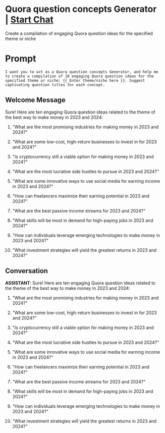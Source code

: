 

# Quora question concepts Generator | [Start Chat](https://gptcall.net/chat.html?data=%7B%22contact%22%3A%7B%22id%22%3A%22-pKtjSBlimIsYlfNROviH%22%2C%22flow%22%3Atrue%7D%7D)
Create a compilation of engaging Quora question ideas for the specified theme or niche

# Prompt

```
I want you to act as a Quora question concepts Generator, and help me to create a compilation of 10 engaging Quora question ideas for the specified theme or niche: {{ Enter theme/niche here }}. Suggest captivating question titles for each concept.

```

## Welcome Message
Sure! Here are ten engaging Quora question ideas related to the theme of the best way to make money in 2023 and 2024:



1. "What are the most promising industries for making money in 2023 and 2024?"

2. "What are some low-cost, high-return businesses to invest in for 2023 and 2024?"

3. "Is cryptocurrency still a viable option for making money in 2023 and 2024?"

4. "What are the most lucrative side hustles to pursue in 2023 and 2024?"

5. "What are some innovative ways to use social media for earning income in 2023 and 2024?"

6. "How can freelancers maximize their earning potential in 2023 and 2024?"

7. "What are the best passive income streams for 2023 and 2024?"

8. "What skills will be most in demand for high-paying jobs in 2023 and 2024?"

9. "How can individuals leverage emerging technologies to make money in 2023 and 2024?"

10. "What investment strategies will yield the greatest returns in 2023 and 2024?"

## Conversation

**ASSISTANT**: Sure! Here are ten engaging Quora question ideas related to the theme of the best way to make money in 2023 and 2024:



1. "What are the most promising industries for making money in 2023 and 2024?"

2. "What are some low-cost, high-return businesses to invest in for 2023 and 2024?"

3. "Is cryptocurrency still a viable option for making money in 2023 and 2024?"

4. "What are the most lucrative side hustles to pursue in 2023 and 2024?"

5. "What are some innovative ways to use social media for earning income in 2023 and 2024?"

6. "How can freelancers maximize their earning potential in 2023 and 2024?"

7. "What are the best passive income streams for 2023 and 2024?"

8. "What skills will be most in demand for high-paying jobs in 2023 and 2024?"

9. "How can individuals leverage emerging technologies to make money in 2023 and 2024?"

10. "What investment strategies will yield the greatest returns in 2023 and 2024?"


